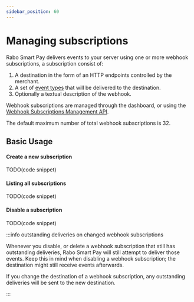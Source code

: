 ```yaml
---
sidebar_position: 60
---
```


# Managing subscriptions

Rabo Smart Pay delivers events to your server using one or more webhook subscriptions, a subscription consist of:
1. A destination in the form of an HTTP endpoints controlled by the merchant.
2. A set of [event types](./accepting-events/types-of-events.md) that will be delivered to the destination.
3. Optionally a textual description of the webhook.

Webhook subscriptions are managed through the dashboard, or using the [Webhook Subscriptions Management API](#).

The default maximum number of total webhook subscriptions is 32.

## Basic Usage
#### Create a new subscription
TODO(code snippet)

#### Listing all subscriptions
TODO(code snippet)

#### Disable a subscription
TODO(code snippet)

:::info outstanding deliveries on changed webhook subscriptions

Whenever you disable, or delete a webhook subscription that still has outstanding deliveries, Rabo Smart Pay will still
attempt to deliver those events. Keep this in mind when disabling a webhook subscription; the destination might still
receive events afterwards.

If you change the destination of a webhook subscription, any outstanding deliveries will be sent to the new destination.

:::